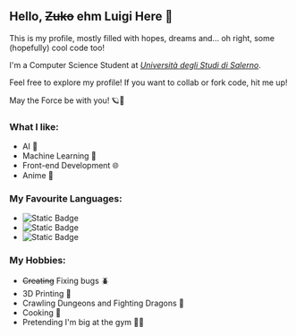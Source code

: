 ## Hello, ~~Zuko~~ ehm Luigi Here 👋

This is my profile, mostly filled with hopes, dreams and... oh right, some (hopefully) cool code too!

I'm a Computer Science Student at [*Università degli Studi di Salerno*](https://www.unisa.it/).

Feel free to explore my profile! If you want to collab or fork code, hit me up!

May the Force be with you! 🪐👾

### What I like:
- AI 🤖
- Machine Learning 🧠
- Front-end Development 🌐
- Anime 🗾
  
### My Favourite Languages:
- ![Static Badge](https://img.shields.io/badge/Python-%233776AB?logo=python&labelColor=%23FFFFFF)
- ![Static Badge](https://img.shields.io/badge/JavaScript-%23F7DF1E?logo=javascript&labelColor=%23FFFFFF)
- ![Static Badge](https://img.shields.io/badge/%F0%9F%A7%9D-Sindarin-%23228B22?labelColor=%23FFFFFF)

### My Hobbies:
- ~~Creating~~ Fixing bugs 🪲
- 3D Printing 🦾
- Crawling Dungeons and Fighting Dragons 🐉
- Cooking 🍳
- Pretending I'm big at the gym 🏋️‍♂️



<!--
**KronosPNG/KronosPNG** is a ✨ _special_ ✨ repository because its `README.md` (this file) appears on your GitHub profile.

Here are some ideas to get you started:

- 🔭 I’m currently working on ...
- 🌱 I’m currently learning ...
- 👯 I’m looking to collaborate on ...
- 🤔 I’m looking for help with ...
- 💬 Ask me about ...
- 📫 How to reach me: ...
- 😄 Pronouns: ...
- ⚡ Fun fact: ...
-->

